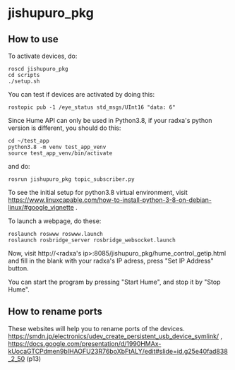 # jishupuro_pkg

## How to use
To activate devices, do:
```
roscd jishupuro_pkg
cd scripts
./setup.sh
```
You can test if devices are activated by doing this:
```
rostopic pub -1 /eye_status std_msgs/UInt16 "data: 6"
```

Since Hume API can only be used in Python3.8, if your radxa's python version is different, you should do this:
```
cd ~/test_app
python3.8 -m venv test_app_venv
source test_app_venv/bin/activate
```
and do:
```
rosrun jishupuro_pkg topic_subscriber.py
```
To see the initial setup for python3.8 virtual environment, visit
https://www.linuxcapable.com/how-to-install-python-3-8-on-debian-linux/#google_vignette .

To launch a webpage, do these:
```
roslaunch roswww roswww.launch 
roslaunch rosbridge_server rosbridge_websocket.launch
```
Now, visit http://<radxa's ip>:8085/jishupuro_pkg/hume_control_getip.html and fill in the blank with your radxa's IP adress, press "Set IP Address" button.

You can start the program by pressing "Start Hume", and stop it by "Stop Hume".

## How to rename ports
These websites will help you to rename ports of the devices.
https://smdn.jp/electronics/udev_create_persistent_usb_device_symlink/ ,
https://docs.google.com/presentation/d/1990HMAx-kUocaGTCPdmen9bIHAOFU23R76boXbFtALY/edit#slide=id.g25e40fad838_2_50 (p13)
